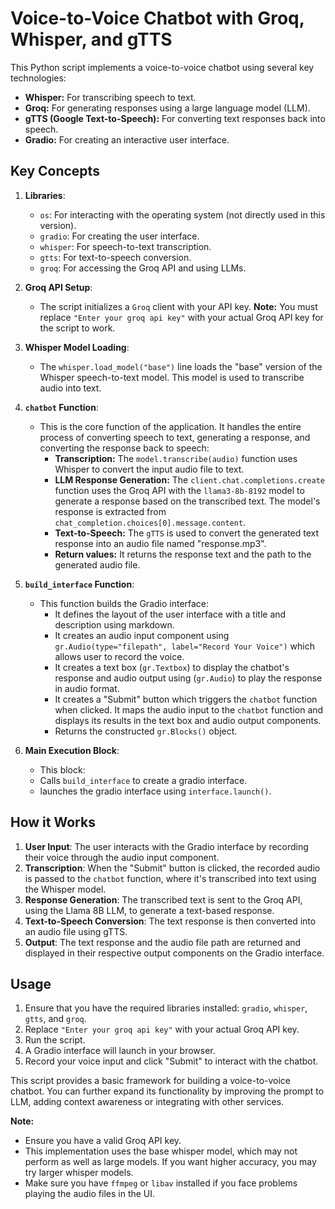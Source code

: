 # Voice-to-Voice Chatbot with Groq, Whisper, and gTTS

This Python script implements a voice-to-voice chatbot using several key technologies:

*   **Whisper:** For transcribing speech to text.
*   **Groq:** For generating responses using a large language model (LLM).
*   **gTTS (Google Text-to-Speech):** For converting text responses back into speech.
*   **Gradio:** For creating an interactive user interface.

## Key Concepts

1.  **Libraries**:
    *   `os`: For interacting with the operating system (not directly used in this version).
    *   `gradio`: For creating the user interface.
    *   `whisper`: For speech-to-text transcription.
    *   `gtts`: For text-to-speech conversion.
    *   `groq`: For accessing the Groq API and using LLMs.

2.  **Groq API Setup**:
    *   The script initializes a `Groq` client with your API key. **Note:** You must replace `"Enter your groq api key"` with your actual Groq API key for the script to work.

3.  **Whisper Model Loading**:
    *   The `whisper.load_model("base")` line loads the "base" version of the Whisper speech-to-text model. This model is used to transcribe audio into text.

4.  **`chatbot` Function**:
    *   This is the core function of the application. It handles the entire process of converting speech to text, generating a response, and converting the response back to speech:
        *   **Transcription:** The `model.transcribe(audio)` function uses Whisper to convert the input audio file to text.
        *   **LLM Response Generation:** The `client.chat.completions.create` function uses the Groq API with the `llama3-8b-8192` model to generate a response based on the transcribed text. The model's response is extracted from `chat_completion.choices[0].message.content`.
        *   **Text-to-Speech:** The `gTTS` is used to convert the generated text response into an audio file named "response.mp3".
        *   **Return values:** It returns the response text and the path to the generated audio file.

5.  **`build_interface` Function**:
    *   This function builds the Gradio interface:
        *   It defines the layout of the user interface with a title and description using markdown.
        *   It creates an audio input component using `gr.Audio(type="filepath", label="Record Your Voice")` which allows user to record the voice.
        *   It creates a text box (`gr.Textbox`) to display the chatbot's response and audio output using (`gr.Audio`) to play the response in audio format.
        *   It creates a "Submit" button which triggers the `chatbot` function when clicked. It maps the audio input to the `chatbot` function and displays its results in the text box and audio output components.
        *   Returns the constructed `gr.Blocks()` object.

6. **Main Execution Block**:
   *   This block:
      * Calls `build_interface` to create a gradio interface.
      * launches the gradio interface using `interface.launch()`.

## How it Works

1.  **User Input**: The user interacts with the Gradio interface by recording their voice through the audio input component.
2.  **Transcription**: When the "Submit" button is clicked, the recorded audio is passed to the `chatbot` function, where it's transcribed into text using the Whisper model.
3.  **Response Generation**: The transcribed text is sent to the Groq API, using the Llama 8B LLM, to generate a text-based response.
4.  **Text-to-Speech Conversion**: The text response is then converted into an audio file using gTTS.
5.  **Output**: The text response and the audio file path are returned and displayed in their respective output components on the Gradio interface.

## Usage

1.  Ensure that you have the required libraries installed: `gradio`, `whisper`, `gtts`, and `groq`.
2.  Replace `"Enter your groq api key"` with your actual Groq API key.
3.  Run the script.
4.  A Gradio interface will launch in your browser.
5.  Record your voice input and click "Submit" to interact with the chatbot.

This script provides a basic framework for building a voice-to-voice chatbot. You can further expand its functionality by improving the prompt to LLM, adding context awareness or integrating with other services.

**Note:**
* Ensure you have a valid Groq API key.
* This implementation uses the base whisper model, which may not perform as well as large models. If you want higher accuracy, you may try larger whisper models.
* Make sure you have `ffmpeg` or `libav` installed if you face problems playing the audio files in the UI.